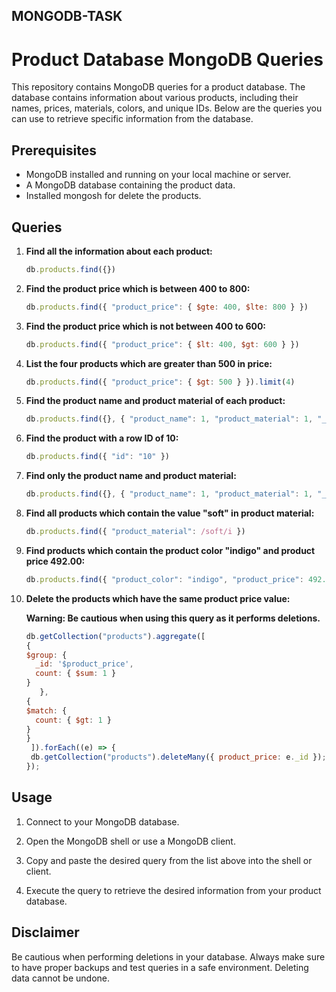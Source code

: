 ## MONGODB-TASK

# Product Database MongoDB Queries

This repository contains MongoDB queries for a product database.
The database contains information about various products, including their names, prices, materials, colors, and unique IDs.
Below are the queries you can use to retrieve specific information from the database.

## Prerequisites

- MongoDB installed and running on your local machine or server.
- A MongoDB database containing the product data.
- Installed mongosh for delete the products.

## Queries

1. **Find all the information about each product:**

    ```javascript
    db.products.find({})
    ```

2. **Find the product price which is between 400 to 800:**

    ```javascript
    db.products.find({ "product_price": { $gte: 400, $lte: 800 } })
    ```

3. **Find the product price which is not between 400 to 600:**

    ```javascript
    db.products.find({ "product_price": { $lt: 400, $gt: 600 } })
    ```

4. **List the four products which are greater than 500 in price:**

    ```javascript
    db.products.find({ "product_price": { $gt: 500 } }).limit(4)
    ```

5. **Find the product name and product material of each product:**

    ```javascript
    db.products.find({}, { "product_name": 1, "product_material": 1, "_id": 0 })
    ```

6. **Find the product with a row ID of 10:**

    ```javascript
    db.products.find({ "id": "10" })
    ```

7. **Find only the product name and product material:**

    ```javascript
    db.products.find({}, { "product_name": 1, "product_material": 1, "_id": 0 })
    ```

8. **Find all products which contain the value "soft" in product material:**

    ```javascript
    db.products.find({ "product_material": /soft/i })
    ```

9. **Find products which contain the product color "indigo" and product price 492.00:**

    ```javascript
    db.products.find({ "product_color": "indigo", "product_price": 492.00 })
    ```

10. **Delete the products which have the same product price value:**

    **Warning: Be cautious when using this query as it performs deletions.**

    ```javascript
    db.getCollection("products").aggregate([
    {
    $group: {
      _id: '$product_price',
      count: { $sum: 1 }
    }
       },
    {
    $match: {
      count: { $gt: 1 }
    }
    }
     ]).forEach((e) => {
     db.getCollection("products").deleteMany({ product_price: e._id });
    });
    ```

## Usage

1. Connect to your MongoDB database.

2. Open the MongoDB shell or use a MongoDB client.

3. Copy and paste the desired query from the list above into the shell or client.

4. Execute the query to retrieve the desired information from your product database.

## Disclaimer

Be cautious when performing deletions in your database. Always make sure to have proper backups and test queries in a safe environment. Deleting data cannot be undone.
